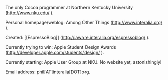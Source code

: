 The only Cocoa programmer at Northern Kentucky University (http://www.nku.edu/ ).

Personal homepage/weblog: Among Other Things (http://www.interalia.org/ ).

Created: [[EspressoBlog]] (http://iaware.interalia.org/espressoblog/ ).

Currently trying to win: Apple Student Design Awards (http://developer.apple.com/students/design/ ).

Currently starting: Apple User Group at NKU.  No website yet, astonishingly!

Email address: phil[AT]interalia[DOT]org.